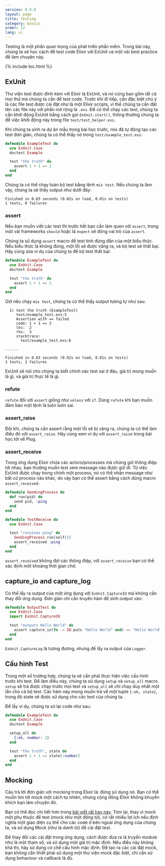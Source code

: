 ```yaml
---
version: 0.9.0
layout: page
title: Testing
category: basics
order: 12
lang: vi
---
```


Testing là một phần quan trọng của phát triển phần mềm. Trong bài này, chúng ta sẽ học cách để test code Elixir với ExUnit và một vài best practice để làm chuyện này.

{% include toc.html %}

## ExUnit

Thư viện test được đính kèm với Elixir là ExUnit, và nó cũng bao gồm tất cả mọi thứ mà chúng ta cần để test code. Trước khi đi tiếp, cần đặc biệt chú ý là các file test được cài đặt như là một Elixir scripts, vì thế chúng ta cần đặt tên các file này với phần mở rộng là `.exs`. Để có thể chạy các test, chúng ta cần khởi động ExUnit bằng cách gọi `ExUnit.start()`, thông thường chúng ta để việc khởi động này trong file `test/test_helper.exs`.

Khi chúng ta sinh ra dự án mẫu trong bài học trước, mix đã tự động tạo các test đơn giản, chúng ta có thể thấy nó trong `test/example_test.exs`:


```elixir
defmodule ExampleTest do
  use ExUnit.Case
  doctest Example

  test "the truth" do
    assert 1 + 1 == 2
  end
end
```

Chúng ta có thể chạy toàn bộ test bằng lệnh `mix test`. Nếu chúng ta làm vậy, chúng ta sẽ thấy output như dưới đây:

```shell
Finished in 0.03 seconds (0.02s on load, 0.01s on tests)
1 tests, 0 failures
```

### assert

Nếu bạn muốn viết các test thì trước hết bạn cần làm quen với `assert`, trong một vài frameworks `should` hoặc là `expect` sẽ đóng vai trò của `assert`.

Chúng ta sử dụng `assert` macro để test tính đúng đắn của một biểu thức. Nếu biểu thức là không đúng, một lỗi sẽ được văng ra, và bộ test sẽ thất bại. Hãy cùng sửa ví dụ của chúng ta để bộ test thất bại:


```elixir
defmodule ExampleTest do
  use ExUnit.Case
  doctest Example

  test "the truth" do
    assert 1 + 1 == 3
  end
end
```

Giờ nếu chạy `mix test`, chúng ta có thể thấy output tương tự như sau:

```shell
  1) test the truth (ExampleTest)
     test/example_test.exs:5
     Assertion with == failed
     code: 1 + 1 == 3
     lhs:  2
     rhs:  3
     stacktrace:
       test/example_test.exs:6

......

Finished in 0.03 seconds (0.02s on load, 0.01s on tests)
1 tests, 1 failures
```

ExUnit sẽ nói cho chúng ta biết chính xác test sai ở đâu, giá trị mong muốn là gì, và giá trị thực tế là gì.

### refute

`refute` đối với `assert` giống như `unless` với `if`.  Dùng `refute` khi bạn muốn đảm bảo một lệnh là luôn luôn sai.


### assert_raise

Đôi khi, chúng ta cần assert rằng một lỗi sẽ bị văng ra, chúng ta có thể làm điều đó với `assert_raise`. Hãy cùng xem ví dụ với `assert_raise` trong bài học tới về Plug.

### assert_receive

Trong ứng dụng Elixir chứa các actors/processes mà chúng gửi thông điệp tới nhau, bạn thường muốn test xem message nào được gửi đi. Từ việc ExUnit được chạy trong chính một process, nó có thể nhận message như bất cứ process nào khác, do vậy bạn có thể assert bằng cách dùng macro `assert_received`:

```elixir
defmodule SendingProcess do
  def run(pid) do
    send pid, :ping
  end
end

defmodule TestReceive do
  use ExUnit.Case

  test "receives ping" do
    SendingProcess.run(self())
    assert_received :ping
  end
end
```

`assert_received` không đợi các thông điệp, với `assert_receive` bạn có thể xác định một khoảng thời gian chờ.

## capture_io and capture_log

Có thể lấy ra output của một ứng dụng với `ExUnit.CaptureIO` mà không cần thay đổi ứng dụng. Đơn giản chỉ cần truyền hàm để sinh output vào:

```elixir
defmodule OutputTest do
  use ExUnit.Case
  import ExUnit.CaptureIO

  test "outputs Hello World" do
    assert capture_io(fn -> IO.puts "Hello World" end) == "Hello World\n"
  end
end
```

`ExUnit.CaptureLog` là tương đương, nhưng để lấy ra output của `Logger`.

## Cấu hình Test

Trong một số trường hợp, chúng ta sẽ cần phải thực hiện việc cấu hình trước khi test. Để làm điểu này, chúng ta sử dụng `setup` và `setup_all` macro. `setup` sẽ trả được chạy trước mọi test và `setup_all` sẽ chỉ chạy duy nhất một lần cho cả bộ test. Các hàm này mong muốn trả về một tuple `{:ok, state}`, trong đó state sẽ được sử dụng cho các test của chúng ta.

Để lấy ví dụ, chúng ta sử lại code như sau:

```elixir
defmodule ExampleTest do
  use ExUnit.Case
  doctest Example

  setup_all do
    {:ok, number: 2}
  end

  test "the truth", state do
    assert 1 + 1 == state[:number]
  end
end
```

## Mocking

Câu trả lời đơn giản với mocking trong Elixir là: đừng sử dụng nó. Bạn có thể muốn tìm tới mock một cách tự nhiên, nhưng cộng đồng Elixir không khuyến khích bạn làm chuyện đó.

Bạn có thể đọc chi tiết hơn trong [bài viết rất hay này](http://blog.plataformatec.com.br/2015/10/mocks-and-explicit-contracts/). Tóm lại, thay vì mock một phụ thuộc để test (mock như một *động từ*), có rất nhiều lợi ích nếu định nghĩa một giao diện cụ thể cho các code ở bên ngoài ứng dụng của chúng ta, và sử dụng Mock (như là *danh từ*) để cài đặt test.

Để thay đổi các cài đặt trong ứng dụng, cách được đưa ra là truyền module như là một tham số, và sử dụng một giá trị mặc định. Nếu điều này không khả thi, hãy sử dụng cơ chế cấu hình mặc định. Để tạo ra các cài đặt mock, bạn không cần thiết phải sử dụng một thư viện mock đặc biệt, chỉ cần sử dụng behaviour và callback là đủ.
